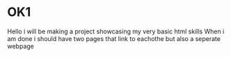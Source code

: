 # OK1
Hello i will be making a project showcasing my very basic html skills
When i am done i should have two pages that link to eachothe but also a seperate webpage